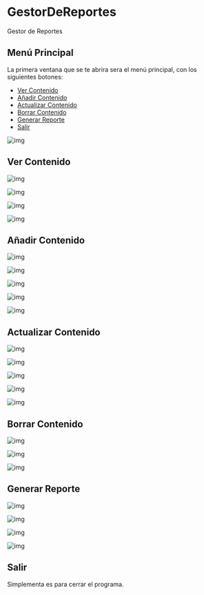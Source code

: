 # GestorDeReportes
Gestor de Reportes

## Menú Principal

La primera ventana que se te abrira sera el menú principal, con los siguientes botones:
 - [Ver Contenido]()
 - [Añadir Contenido]()
 - [Actualizar Contenido]()
 - [Borrar Contenido]()
 - [Generar Reporte]()
 - [Salir]()

![img](./IMG/Menu/Menu.png)

## Ver Contenido

![img](./IMG/VerContenido/VerContenido.png)

![img](./IMG/VerContenido/VerContenidoComboBox.png)

![img](./IMG/VerContenido/VerContenidoFiltro1.png)

![img](./IMG/VerContenido/VerContenidoFiltro2.png)

## Añadir Contenido

![img](./IMG/AñadirContenido/AñadirContenidoComboBox.png)

![img](./IMG/AñadirContenido/AñadirContenidoProducto.png)

![img](./IMG/AñadirContenido/AñadirContenidoEmpleado.png)

![img](./IMG/AñadirContenido/AñadirContenidoVenta.png)

![img](./IMG/AñadirContenido/AñadirContenido.png)

## Actualizar Contenido

![img](./IMG/ActualizarContenido/ActualizarContenido.png)

![img](./IMG/ActualizarContenido/ActualizarContenidoComboBox.png)

![img](./IMG/ActualizarContenido/ActualizarContenidoPrueba.png)

![img](./IMG/ActualizarContenido/ActualizarContenidoFiltro1.png)

![img](./IMG/ActualizarContenido/ActualizarContenidoFiltro2.png)

## Borrar Contenido

![img](./IMG/EliminarContenido/EliminarContenido1.png)

![img](./IMG/EliminarContenido/EliminarContenido2.png)

![img](./IMG/EliminarContenido/EliminarContenidoConfirmar.png)

## Generar Reporte

![img](./IMG/GenerarReporte/GenerarReporte.png)

![img](./IMG/GenerarReporte/GenerarReporteNombre.png)

![img](./IMG/GenerarReporte/GenerarReporteUbicacion.png)

![img](./IMG/GenerarReporte/GenerarReporteExito.png)

## Salir

Simplementa es para cerrar el programa.
